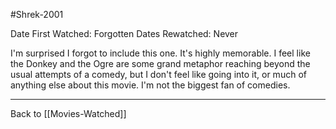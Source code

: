 #Shrek-2001

Date First Watched:  Forgotten
Dates Rewatched:  Never

I'm surprised I forgot to include this one.  It's highly memorable.  I feel like the Donkey and the Ogre are some grand metaphor reaching beyond the usual attempts of a comedy, but I don't feel like going into it, or much of anything else about this movie.  I'm not the biggest fan of comedies.

---
Back to [[Movies-Watched]]